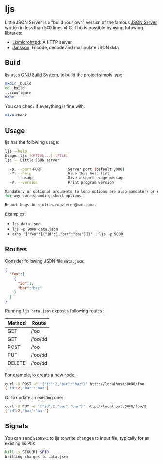 ljs
===

Little JSON Server is a "build your own" version of the famous [JSON Server][1]
written in less than 500 lines of C. This is possible by using following
libraries:

* [Libmicrohttpd][2]: A HTTP server
* [Jansson][3]: Encode, decode and manipulate JSON data

Build
-----

ljs uses [GNU Build System][4], to build the project simply type:

```sh
mkdir _build
cd _build
../configure
make
```

You can check if everything is fine with:

```sh
make check
```

Usage
-----

ljs has the following usage:

```sh
ljs --help
Usage: ljs [OPTION...] [FILE]
ljs -- Little JSON server

  -p, --port=PORT            Server port (default 8080)
  -?, --help                 Give this help list
      --usage                Give a short usage message
  -V, --version              Print program version

Mandatory or optional arguments to long options are also mandatory or optional
for any corresponding short options.

Report bugs to <julien.rouzieres@mac.com>.
```

Examples:

* `ljs data.json`
* `ljs -p 9000 data.json`
* `echo '{"foo":[{"id":1,"bar":"baz"}]}' | ljs -p 9000`

Routes
------

Consider following JSON file `data.json`:

```json
{
  "foo":[
    {
      "id":1,
      "bar":"baz"
    }
  ]
}
```

Running `ljs data.json` exposes following routes :

| Method | Route
| ------ | -----
| GET | /foo
| GET | /foo/:id
| POST | /foo
| PUT | /foo/:id
| DELETE | /foo/:id

For example, to create a new node:

```sh
curl -X POST -d '{"id":2,"bar":"baz"}' http://localhost:8080/foo
{"id":2,"bar":"baz"}
```

Or to update an existing one:

```sh
curl -X PUT -d '{"id":2,"baz":"bar"}' http://localhost:8080/foo/2
{"id":2,"baz":"bar"}
```

Signals
-------

You can send `SIGUSR1` to ljs to write changes to input file, typically for
an existing ljs PID:

```sh
kill -s SIGUSR1 $PID
Writting changes to data.json
```

[1]: https://github.com/typicode/json-server
[2]: https://www.gnu.org/software/libmicrohttpd
[3]: https://digip.org/jansson
[4]: https://www.gnu.org/software/automake/manual/html_node/GNU-Build-System.html
